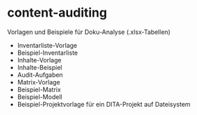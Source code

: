 # content-auditing
Vorlagen und Beispiele für Doku-Analyse (.xlsx-Tabellen)

- Inventarliste-Vorlage
- Beispiel-Inventarliste
- Inhalte-Vorlage
- Inhalte-Beispiel
- Audit-Aufgaben
- Matrix-Vorlage
- Beispiel-Matrix
- Beispiel-Modell
- Beispiel-Projektvorlage für ein DITA-Projekt auf Dateisystem
